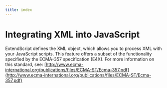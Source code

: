 ```yaml
---
title: index
---
```


# Integrating XML into JavaScript

ExtendScript defines the XML object, which allows you to process XML with your JavaScript scripts. This feature offers a subset of the functionality specified by the ECMA-357 specification (E4X). For more information on this standard, see: [http://www.ecma-international.org/publications/files/ECMA-ST/Ecma-357.pdf](http://www.ecma-international.org/publications/files/ECMA-ST/Ecma-357.pdf)
